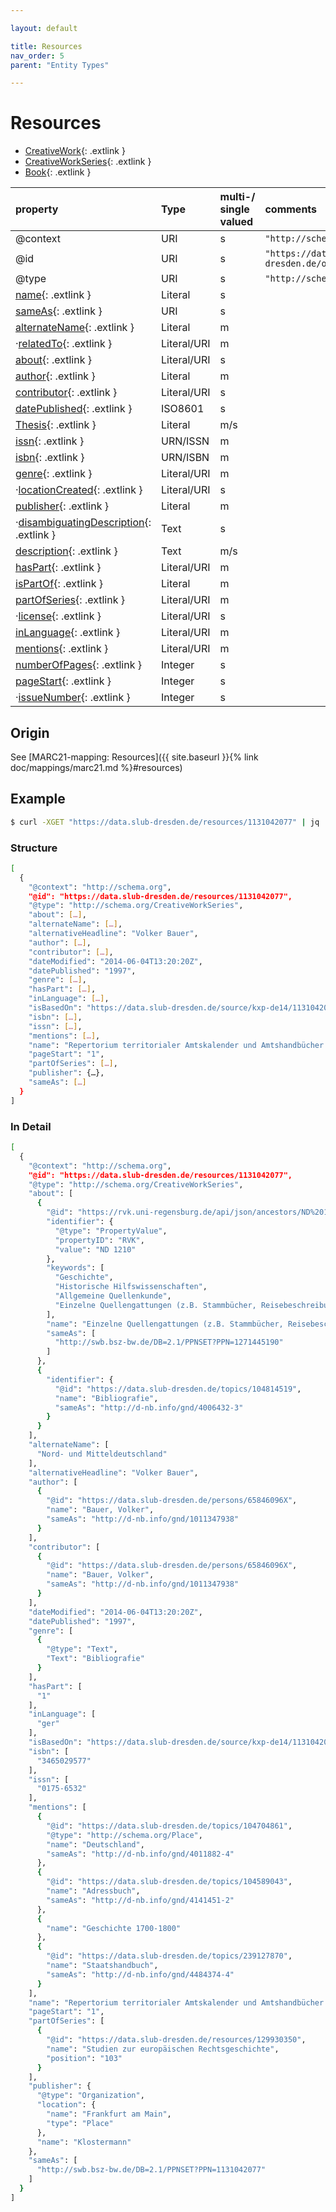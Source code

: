 ```yaml
---

layout: default

title: Resources
nav_order: 5
parent: "Entity Types"

---
```


# Resources

* [CreativeWork](https://schema.org/CreativeWork){: .extlink }
* [CreativeWorkSeries](https://schema.org/CreativeWorkSeries){: .extlink }
* [Book](https://schema.org/Book){: .extlink }

| property                                                                 | Type        | multi-/ single valued | comments |
|:-------------------------------------------------------------------------|:------------|:----------------------|:---------|
| @context                                                                 | URI         |  s  | `"http://schema.org"`      |
| @id                                                                      | URI         |  s  | `"https://data.slub-dresden.de/organizations/SWB-ID"` |
| @type                                                                    | URI         |  s  | `"http://schema.org/Organization"` |
| [name](https://schema.org/name){: .extlink }                             | Literal     |  s  | |
| [sameAs](https://schema.org/sameAs){: .extlink }                         | URI         |  s  | |
| [alternateName](https://schema.org/alternateName){: .extlink }           | Literal     |  m  | |
| ·[relatedTo](https://schema.org/relatedTo){: .extlink }                   | Literal/URI |  m  | |  
| [about](https://schema.org/about){: .extlink }                           | Literal/URI |  s  | |
| [author](https://schema.org/author){: .extlink }                         | Literal     |  m  | |  
| [contributor](https://schema.org/contributor){: .extlink }               | Literal/URI |  s  | |
| [datePublished](https://schema.org/datePublished){: .extlink }           | ISO8601     |  s  | |
| [Thesis](https://schema.org/Thesis){: .extlink }                         | Literal     |  m/s| |
| [issn](https://schema.org/issn){: .extlink }                             | URN/ISSN    |  m  | |
| [isbn](https://schema.org/isbn){: .extlink }                             | URN/ISBN    |  m  | |
| [genre](https://schema.org/genre){: .extlink }                           | Literal/URI |  m  | |
| ·[locationCreated](https://schema.org/locationCreated){: .extlink }       | Literal/URI |  s  | |
| [publisher](https://schema.org/publisher){: .extlink }                   | Literal     |  m  | |  
| ·[disambiguatingDescription](https://schema.org/disambiguatingDescription){: .extlink }                  | Text     |  s  | |  
| [description](https://schema.org/description){: .extlink }               | Text        |  m/s| |  
| [hasPart](https://schema.org/hasPart){: .extlink }                       | Literal/URI |  m  | |  
| [isPartOf](https://schema.org/isPartOf){: .extlink }                     | Literal     |  m  | |  
| [partOfSeries](https://schema.org/partOfSeries){: .extlink }             | Literal/URI |  m  | |  
| ·[license](https://schema.org/license){: .extlink }                      | Literal/URI |  s  | |  
| [inLanguage](https://schema.org/inLanguage){: .extlink }                 | Literal/URI |  m  | |  
| [mentions](https://schema.org/mentions){: .extlink }                     | Literal/URI |  m  | |  
| [numberOfPages](https://schema.org/numberOfPages){: .extlink }           | Integer     |  s  | |  
| [pageStart](https://schema.org/pageStart){: .extlink }                   | Integer     |  s  | |  
| ·[issueNumber](https://schema.org/issueNumber){: .extlink }               | Integer     |  s  | |  


## Origin
  
  See [MARC21-mapping: Resources]({{ site.baseurl }}{% link doc/mappings/marc21.md %}#resources)

## Example
```sh
$ curl -XGET "https://data.slub-dresden.de/resources/1131042077" | jq '.'
```

### Structure
```sh
[
  {
    "@context": "http://schema.org",
    "@id": "https://data.slub-dresden.de/resources/1131042077",
    "@type": "http://schema.org/CreativeWorkSeries",
    "about": […],
    "alternateName": […],
    "alternativeHeadline": "Volker Bauer",
    "author": […],
    "contributor": […],
    "dateModified": "2014-06-04T13:20:20Z",
    "datePublished": "1997",
    "genre": […],
    "hasPart": […],
    "inLanguage": […],
    "isBasedOn": "https://data.slub-dresden.de/source/kxp-de14/1131042077",
    "isbn": […],
    "issn": […],
    "mentions": […],
    "name": "Repertorium territorialer Amtskalender und Amtshandbücher im Alten Reich",
    "pageStart": "1",
    "partOfSeries": […],
    "publisher": {…},
    "sameAs": […]
  }
]
```

### In Detail

```sh
[
  {
    "@context": "http://schema.org",
    "@id": "https://data.slub-dresden.de/resources/1131042077",
    "@type": "http://schema.org/CreativeWorkSeries",
    "about": [
      {
        "@id": "https://rvk.uni-regensburg.de/api/json/ancestors/ND%201210",
        "identifier": {
          "@type": "PropertyValue",
          "propertyID": "RVK",
          "value": "ND 1210"
        },
        "keywords": [
          "Geschichte",
          "Historische Hilfswissenschaften",
          "Allgemeine Quellenkunde",
          "Einzelne Quellengattungen (z.B. Stammbücher, Reisebeschreibungen)"
        ],
        "name": "Einzelne Quellengattungen (z.B. Stammbücher, Reisebeschreibungen)",
        "sameAs": [
          "http://swb.bsz-bw.de/DB=2.1/PPNSET?PPN=1271445190"
        ]
      },
      {
        "identifier": {
          "@id": "https://data.slub-dresden.de/topics/104814519",
          "name": "Bibliografie",
          "sameAs": "http://d-nb.info/gnd/4006432-3"
        }
      }
    ],
    "alternateName": [
      "Nord- und Mitteldeutschland"
    ],
    "alternativeHeadline": "Volker Bauer",
    "author": [
      {
        "@id": "https://data.slub-dresden.de/persons/65846096X",
        "name": "Bauer, Volker",
        "sameAs": "http://d-nb.info/gnd/1011347938"
      }
    ],
    "contributor": [
      {
        "@id": "https://data.slub-dresden.de/persons/65846096X",
        "name": "Bauer, Volker",
        "sameAs": "http://d-nb.info/gnd/1011347938"
      }
    ],
    "dateModified": "2014-06-04T13:20:20Z",
    "datePublished": "1997",
    "genre": [
      {
        "@type": "Text",
        "Text": "Bibliografie"
      }
    ],
    "hasPart": [
      "1"
    ],
    "inLanguage": [
      "ger"
    ],
    "isBasedOn": "https://data.slub-dresden.de/source/kxp-de14/1131042077",
    "isbn": [
      "3465029577"
    ],
    "issn": [
      "0175-6532"
    ],
    "mentions": [
      {
        "@id": "https://data.slub-dresden.de/topics/104704861",
        "@type": "http://schema.org/Place",
        "name": "Deutschland",
        "sameAs": "http://d-nb.info/gnd/4011882-4"
      },
      {
        "@id": "https://data.slub-dresden.de/topics/104589043",
        "name": "Adressbuch",
        "sameAs": "http://d-nb.info/gnd/4141451-2"
      },
      {
        "name": "Geschichte 1700-1800"
      },
      {
        "@id": "https://data.slub-dresden.de/topics/239127870",
        "name": "Staatshandbuch",
        "sameAs": "http://d-nb.info/gnd/4484374-4"
      }
    ],
    "name": "Repertorium territorialer Amtskalender und Amtshandbücher im Alten Reich",
    "pageStart": "1",
    "partOfSeries": [
      {
        "@id": "https://data.slub-dresden.de/resources/129930350",
        "name": "Studien zur europäischen Rechtsgeschichte",
        "position": "103"
      }
    ],
    "publisher": {
      "@type": "Organization",
      "location": {
        "name": "Frankfurt am Main",
        "type": "Place"
      },
      "name": "Klostermann"
    },
    "sameAs": [
      "http://swb.bsz-bw.de/DB=2.1/PPNSET?PPN=1131042077"
    ]
  }
]
```

